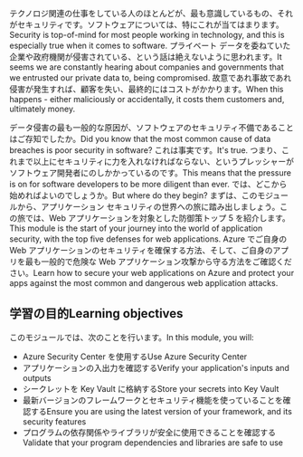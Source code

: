 <span data-ttu-id="34eb3-101">テクノロジ関連の仕事をしている人のほとんどが、最も意識しているもの、それがセキュリティです。ソフトウェアについては、特にこれが当てはまります。</span><span class="sxs-lookup"><span data-stu-id="34eb3-101">Security is top-of-mind for most people working in technology, and this is especially true when it comes to software.</span></span> <span data-ttu-id="34eb3-102">プライベート データを委ねていた企業や政府機関が侵害されている、という話は絶えないように思われます。</span><span class="sxs-lookup"><span data-stu-id="34eb3-102">It seems we are constantly hearing about companies and governments that we entrusted our private data to, being compromised.</span></span> <span data-ttu-id="34eb3-103">故意であれ事故であれ侵害が発生すれば、顧客を失い、最終的にはコストがかかります。</span><span class="sxs-lookup"><span data-stu-id="34eb3-103">When this happens - either maliciously or accidentally, it costs them customers and, ultimately money.</span></span>

<span data-ttu-id="34eb3-104">データ侵害の最も一般的な原因が、ソフトウェアのセキュリティ不備であることはご存知でしたか。</span><span class="sxs-lookup"><span data-stu-id="34eb3-104">Did you know that the most common cause of data breaches is poor security in software?</span></span> <span data-ttu-id="34eb3-105">これは事実です。</span><span class="sxs-lookup"><span data-stu-id="34eb3-105">It's true.</span></span>  <span data-ttu-id="34eb3-106">つまり、これまで以上にセキュリティに力を入れなければならない、というプレッシャーがソフトウェア開発者にのしかかっているのです。</span><span class="sxs-lookup"><span data-stu-id="34eb3-106">This means that the pressure is on for software developers to be more diligent than ever.</span></span> <span data-ttu-id="34eb3-107">では、どこから始めればよいのでしょうか。</span><span class="sxs-lookup"><span data-stu-id="34eb3-107">But where do they begin?</span></span> <span data-ttu-id="34eb3-108">まずは、このモジュールから、アプリケーション セキュリティの世界への旅に踏み出しましょう。この旅では、Web アプリケーションを対象とした防御策トップ 5 を紹介します。</span><span class="sxs-lookup"><span data-stu-id="34eb3-108">This module is the start of your journey into the world of application security, with the top five defenses for web applications.</span></span> <span data-ttu-id="34eb3-109">Azure でご自身の Web アプリケーションのセキュリティを確保する方法、そして、ご自身のアプリを最も一般的で危険な Web アプリケーション攻撃から守る方法をご確認ください。</span><span class="sxs-lookup"><span data-stu-id="34eb3-109">Learn how to secure your web applications on Azure and protect your apps against the most common and dangerous web application attacks.</span></span>

## <a name="learning-objectives"></a><span data-ttu-id="34eb3-110">学習の目的</span><span class="sxs-lookup"><span data-stu-id="34eb3-110">Learning objectives</span></span>

<span data-ttu-id="34eb3-111">このモジュールでは、次のことを行います。</span><span class="sxs-lookup"><span data-stu-id="34eb3-111">In this module, you will:</span></span>

* <span data-ttu-id="34eb3-112">Azure Security Center を使用する</span><span class="sxs-lookup"><span data-stu-id="34eb3-112">Use Azure Security Center</span></span>
* <span data-ttu-id="34eb3-113">アプリケーションの入出力を確認する</span><span class="sxs-lookup"><span data-stu-id="34eb3-113">Verify your application's inputs and outputs</span></span>
* <span data-ttu-id="34eb3-114">シークレットを Key Vault に格納する</span><span class="sxs-lookup"><span data-stu-id="34eb3-114">Store your secrets into Key Vault</span></span>
* <span data-ttu-id="34eb3-115">最新バージョンのフレームワークとセキュリティ機能を使っていることを確認する</span><span class="sxs-lookup"><span data-stu-id="34eb3-115">Ensure you are using the latest version of your framework, and its security features</span></span>
* <span data-ttu-id="34eb3-116">プログラムの依存関係やライブラリが安全に使用できることを確認する</span><span class="sxs-lookup"><span data-stu-id="34eb3-116">Validate that your program dependencies and libraries are safe to use</span></span>
